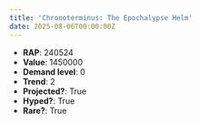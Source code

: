 ```yaml
---
title: 'Chronoterminus: The Epochalypse Helm'
date: 2025-08-06T00:00:00Z
---
```

- **RAP**: 240524
- **Value**: 1450000
- **Demand level**: 0
- **Trend**: 2
- **Projected?**: True
- **Hyped?**: True
- **Rare?**: True
